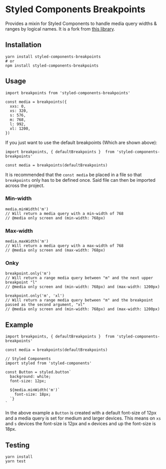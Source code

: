 # Styled Components Breakpoints
Provides a mixin for Styled Components to handle media query widths & ranges by logical names. It is a fork from [this library](https://github.com/wearehumblebee/styled-components-breakpoint).

## Installation
    yarn install styled-components-breakpoints
    # or
    npm install styled-components-breakpoints

## Usage

    import breakpoints from 'styled-components-breakpoints'

    const media = breakpoints({
      xxs: 0,
      xs: 320,
      s: 576,
      m: 768,
      l: 992,
      xl: 1200,
    })

If you just want to use the default breakpoints (Which are shown above):

    import breakpoints, { defaultBreakpoints }  from 'styled-components-breakpoints'

    const media = breakpoints(defaultBreakpoints)

It is recommended that the `const media` be placed in a file so that `breakpoints` only has to be defined once. Said file can then be imported across the project.

### Min-width

    media.minWidth('m')
    // Will return a media query with a min-width of 768
    // @media only screen and (min-width: 768px)

### Max-width

    media.maxWidth('m')
    // Will return a media query with a max-width of 768
    // @media only screen and (max-width: 768px)

### Onky
    breakpoint.only('m')
    // Will return a range media query between "m" and the next upper breakpoint "l"
    // @media only screen and (min-width: 768px) and (max-width: 1200px)

    breakpoint.only('m', 'xl')
    // Will return a range media query between "m" and the breakpoint passed as the second argument, "xl"
    // @media only screen and (min-width: 768px) and (max-width: 1200px)

## Example
    import breakpoints, { defaultBreakpoints }  from 'styled-components-breakpoints'

    const media = breakpoints(defaultBreakpoints)

    // Styled Components
    import styled from 'styled-components'

    const Button = styled.button`
      background: white;
      font-size: 12px;

      ${media.minWidth('m')`
        font-size: 18px;
      `}
    `

In the above example a `Button` is created with a default font-size of 12px and a media query is set for medium and larger devices. This means on `xs` and `s` devices the font-size is 12px and `m` devices and up the font-size is 18px.

## Testing

    yarn install
    yarn test
